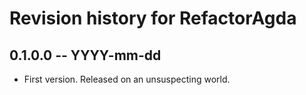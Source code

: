 # Revision history for RefactorAgda

## 0.1.0.0 -- YYYY-mm-dd

* First version. Released on an unsuspecting world.
